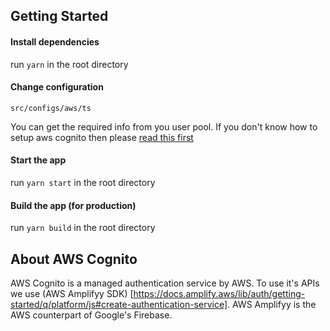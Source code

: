 ## Getting Started

#### Install dependencies

run `yarn` in the root directory

#### Change configuration

`src/configs/aws/ts`

You can get the required info from you user pool. If you don't know how to setup aws cognito then please [read this first](https://dev.to/mubbashir10/implement-auth-in-react-easily-using-aws-cognito-5bhi)

#### Start the app

run `yarn start` in the root directory

#### Build the app (for production)

run `yarn build` in the root directory

## About AWS Cognito

AWS Cognito is a managed authentication service by AWS. To use it's APIs we use (AWS Amplifyy SDK) [https://docs.amplify.aws/lib/auth/getting-started/q/platform/js#create-authentication-service]. AWS Amplifyy is the AWS counterpart of Google's Firebase.
